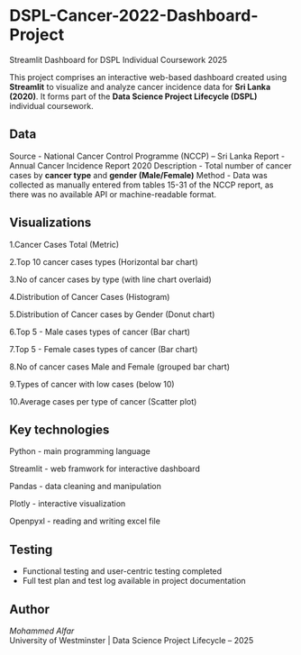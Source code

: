 # DSPL-Cancer-2022-Dashboard-Project
Streamlit Dashboard for DSPL Individual Coursework 2025

This project comprises an interactive web-based dashboard created using **Streamlit** to visualize and analyze cancer incidence data for **Sri Lanka (2020)**. It forms part of the **Data Science Project Lifecycle (DSPL)** individual coursework.

## Data

Source - National Cancer Control Programme (NCCP) – Sri Lanka
Report - Annual Cancer Incidence Report 2020
Description - Total number of cancer cases by **cancer type** and **gender (Male/Female)**
Method - Data was collected as manually entered from tables 15-31 of the NCCP report, as there was no available API or machine-readable format. 


## Visualizations 

1.Cancer Cases Total (Metric) 

2.Top 10 cancer cases types (Horizontal bar chart) 

3.No of cancer cases by type (with line chart overlaid) 

4.Distribution of Cancer Cases (Histogram) 

5.Distribution of Cancer cases by Gender (Donut chart) 

6.Top 5 - Male cases types of cancer (Bar chart) 

7.Top 5 - Female cases types of cancer (Bar chart) 

8.No of cancer cases Male and Female (grouped bar chart) 

9.Types of cancer with low cases (below 10) 

10.Average cases per type of cancer (Scatter plot) 


## Key technologies 

Python - main programming language

Streamlit - web framwork for interactive dashboard

Pandas - data cleaning and manipulation

Plotly - interactive visualization

Openpyxl - reading and writing excel file

## Testing


- Functional testing and user-centric testing completed
- Full test plan and test log available in project documentation




##  Author


*Mohammed Alfar*  
University of Westminster | Data Science Project Lifecycle – 2025


